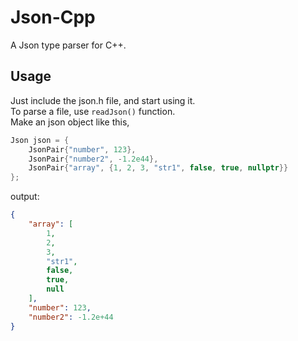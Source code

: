 # Json-Cpp

A Json type parser for C++.

## Usage

Just include the json.h file, and start using it.
\
To parse a file, use `readJson()` function.
\
Make an json object like this,
```cpp
Json json = {
    JsonPair{"number", 123},
    JsonPair{"number2", -1.2e44},
    JsonPair{"array", {1, 2, 3, "str1", false, true, nullptr}}
};
```

output:
```json
{
    "array": [
        1,
        2,
        3,
        "str1",
        false,
        true,
        null
    ],
    "number": 123,
    "number2": -1.2e+44
}
```